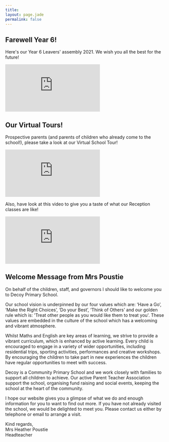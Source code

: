 ```yaml
---
title:
layout: page.jade
permalink: false
---
```

## Farewell Year 6!
Here's our Year 6 Leavers' assembly 2021. We wish you all the best for the future!

<iframe class="video" src="https://www.youtube.com/embed/nxcAhNp5G_g" title="YouTube video player" frameborder="0" allow="accelerometer; autoplay; clipboard-write; encrypted-media; gyroscope; picture-in-picture" allowfullscreen></iframe>

## Our Virtual Tours!

Prospective parents (and parents of children who already come to the school!), please take a look at our Virtual School Tour!

<iframe class="video" src="https://www.youtube.com/embed/Ntu1jTw1RdU" frameborder="0" allow="accelerometer; autoplay; clipboard-write; encrypted-media; gyroscope; picture-in-picture" allowfullscreen></iframe>

Also, have look at this video to give you a taste of what our Reception classes are like!

<iframe class="video" src="https://www.youtube.com/embed/2nzXgjt4v44" frameborder="0" allow="accelerometer; autoplay; clipboard-write; encrypted-media; gyroscope; picture-in-picture" allowfullscreen></iframe>

## Welcome Message from Mrs Poustie

On behalf of the children, staff, and governors I should like to welcome you to Decoy Primary School.

Our school vision is underpinned by our four values which are: ‘Have a Go’, ‘Make the Right Choices’, ‘Do your Best’, ‘Think of Others’ and our golden rule which is: 'Treat other people as you would like them to treat you'. These values are embedded in the culture of the school which has a welcoming and vibrant atmosphere.

Whilst Maths and English are key areas of learning, we strive to provide a vibrant curriculum, which is enhanced by active learning. Every child is encouraged to engage in a variety of wider opportunities, including residential trips, sporting activities, performances and creative workshops. By encouraging the children to take part in new experiences the children have regular opportunities to meet with success.

Decoy is a Community Primary School and we work closely with families to support all children to achieve. Our active Parent Teacher Association support the school, organising fund raising and social events, keeping the school at the heart of the community.

I hope our website gives you a glimpse of what we do and enough information for you to want to find out more. If you have not already visited the school, we would be delighted to meet you. Please contact us either by telephone or email to arrange a visit.

Kind regards,  
Mrs Heather Poustie  
Headteacher
